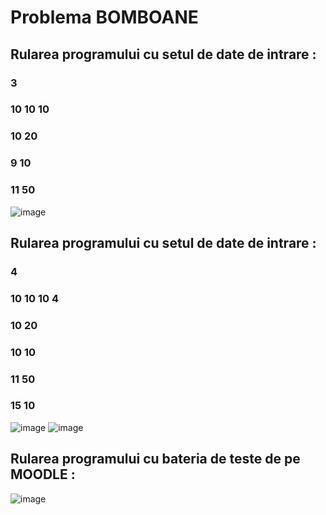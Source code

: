 # Problema BOMBOANE
## Rularea programului cu setul de date de intrare : 
### 3
### 10 10 10
### 10 20
### 9 10
### 11 50
![image](https://github.com/crchende/practica2023/assets/137763813/8e2504b0-5545-4510-8ac3-ebcc44470ac8)

## Rularea programului cu setul de date de intrare : 
### 4
### 10 10 10 4
### 10 20
### 10 10
### 11 50
### 15 10
![image](https://github.com/crchende/practica2023/assets/137763813/2dc7f822-544d-429f-886a-b477bc4262db)
![image](https://github.com/crchende/practica2023/assets/137763813/57371f5d-dd23-41cc-8c31-ae7d8cacc748)

## Rularea programului cu bateria de teste de pe MOODLE :
![image](https://github.com/crchende/practica2023/assets/137763813/b254472b-949c-4ffe-9b05-ba342188c5e8)











